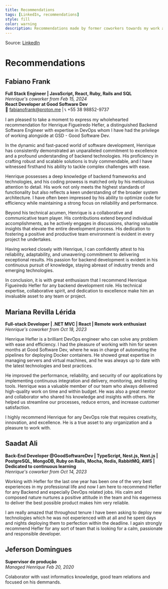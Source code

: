 ```yaml
---
title: Recommendations
tags: [LinkedIn, recommendations]
style: fill
color: warning
description: Recommendations made by former coworkers towards my work and person
---
```

Source: [LinkedIn](https://www.linkedin.com/in/heflerdev/details/recommendations/?detailScreenTabIndex=0)
# Recommendations

## Fabiano Frank
**Full Stack Engineer | JavaScript, React, Ruby, Rails and SQL**  
*Henrique's coworker from Feb 15, 2024*  
**React Developer at Good Software Dev**  
📧 fabianofrank@proton.me | 📞 +55 38 98852-9737  

I am pleased to take a moment to express my wholehearted recommendation for Henrique Figueiredo Hefler, a distinguished Backend Software Engineer with expertise in DevOps whom I have had the privilege of working alongside at GSD - Good Software Dev.

In the dynamic and fast-paced world of software development, Henrique has consistently demonstrated an unparalleled commitment to excellence and a profound understanding of backend technologies. His proficiency in crafting robust and scalable solutions is truly commendable, and I have witnessed firsthand his ability to tackle complex challenges with ease.

Henrique possesses a deep knowledge of backend frameworks and technologies, and his coding prowess is matched only by his meticulous attention to detail. His work not only meets the highest standards of functionality but also reflects a keen understanding of the broader system architecture. I have often been impressed by his ability to optimize code for efficiency while maintaining a strong focus on reliability and performance.

Beyond his technical acumen, Henrique is a collaborative and communicative team player. His contributions extend beyond individual accomplishments, as he actively engages in discussions, sharing valuable insights that elevate the entire development process. His dedication to fostering a positive and productive team environment is evident in every project he undertakes.

Having worked closely with Henrique, I can confidently attest to his reliability, adaptability, and unwavering commitment to delivering exceptional results. His passion for backend development is evident in his continuous pursuit of knowledge, staying abreast of industry trends and emerging technologies.

In conclusion, it is with great enthusiasm that I recommend Henrique Figueiredo Hefler for any backend development role. His technical expertise, collaborative spirit, and dedication to excellence make him an invaluable asset to any team or project.

## Mariana Revilla Lérida
**Full-stack Developer | .NET MVC | React | Remote work enthusiast**  
*Henrique's coworker from Oct 18, 2023*  

Henrique Hefler is a brilliant DevOps engineer who can solve any problem with ease and efficiency. I had the pleasure of working with him for seven months at Good Software Dev, where he was in charge of automating the pipelines for deploying Docker containers. He showed great expertise in managing servers and virtual machines, and he was always up to date with the latest technologies and best practices.

He improved the performance, reliability, and security of our applications by implementing continuous integration and delivery, monitoring, and testing tools. Henrique was a valuable member of our team who always delivered high-quality work on time and within budget. He was also a great mentor and collaborator who shared his knowledge and insights with others. He helped us streamline our processes, reduce errors, and increase customer satisfaction.

I highly recommend Henrique for any DevOps role that requires creativity, innovation, and excellence. He is a true asset to any organization and a pleasure to work with.

## Saadat Ali
**Back-End Developer @GoodSoftwareDev | TypeScript, Nest.js, Next.js | PostgreSQL, MongoDB, Ruby on Rails, Mocha, Redis, RabbitMQ, AWS | Dedicated to continuous learning**  
*Henrique's coworker from Oct 14, 2023*  

Working with Hefler for the last one year has been one of the very best experiences in my professional life and now I am here to recommend Hefler for any Backend and especially DevOps related jobs. His calm and composed nature nurtures a positive attitude in the team and his eagerness to deliver the best possible product makes him very reliable.

I am really amazed that throughout tenure I have been asking to deploy new technologies which he was not experienced with at all and he spent days and nights deploying them to perfection within the deadline. I again strongly recommend Hefler for any sort of team that is looking for a calm, passionate and responsible developer.

## Jeferson Domingues
**Supervisor de produção**  
*Managed Henrique Feb 20, 2020*  

Colaborator with vast informatics knowledge, good team relations and focused on his demmands.


